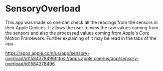 # SensoryOverload

This app was made so one can check all the readings from the sensors in their Apple Devices. It allows the user to view the raw values coming from the sensors and also the processed values coming from Apple's Core Motion Framework. Further explaining of it may be read in the tabs of the app.

https://apps.apple.com/us/app/sensory-overload/id1584378496https://apps.apple.com/us/app/sensory-overload/id1584378496
